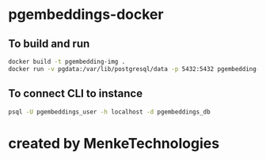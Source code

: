 # pgembeddings-docker

## To build and run

```sh
docker build -t pgembedding-img .
docker run -v pgdata:/var/lib/postgresql/data -p 5432:5432 pgembedding-img
```

## To connect CLI to instance

```sh
psql -U pgembeddings_user -h localhost -d pgembeddings_db
```
# created by MenkeTechnologies

